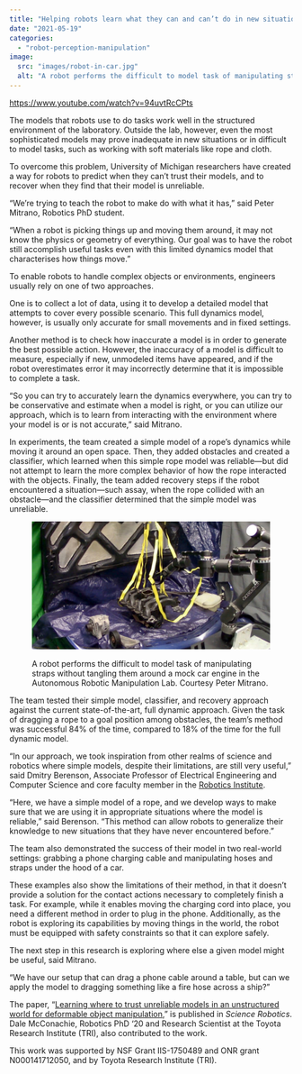 ```yaml
---
title: "Helping robots learn what they can and can’t do in new situations"
date: "2021-05-19"
categories: 
  - "robot-perception-manipulation"
image: 
  src: "images/robot-in-car.jpg"
  alt: "A robot performs the difficult to model task of manipulating straps without tangling them around a mock car engine in the Autonomous Robotic Manipulation Lab."
---
```


https://www.youtube.com/watch?v=94uvtRcCPts

The models that robots use to do tasks work well in the structured environment of the laboratory. Outside the lab, however, even the most sophisticated models may prove inadequate in new situations or in difficult to model tasks, such as working with soft materials like rope and cloth. 

To overcome this problem, University of Michigan researchers have created a way for robots to predict when they can’t trust their models, and to recover when they find that their model is unreliable. 

“We’re trying to teach the robot to make do with what it has,” said Peter Mitrano, Robotics PhD student.

<!--more-->

“When a robot is picking things up and moving them around, it may not know the physics or geometry of everything. Our goal was to have the robot still accomplish useful tasks even with this limited dynamics model that characterises how things move.”

To enable robots to handle complex objects or environments, engineers usually rely on one of two approaches.

One is to collect a lot of data, using it to develop a detailed model that attempts to cover every possible scenario. This full dynamics model, however, is usually only accurate for small movements and in fixed settings.

Another method is to check how inaccurate a model is in order to generate the best possible action. However, the inaccuracy of a model is difficult to measure, especially if new, unmodeled items have appeared, and if the robot overestimates error it may incorrectly determine that it is impossible to complete a task.

“So you can try to accurately learn the dynamics everywhere, you can try to be conservative and estimate when a model is right, or you can utilize our approach, which is to learn from interacting with the environment where your model is or is not accurate,” said Mitrano.

In experiments, the team created a simple model of a rope’s dynamics while moving it around an open space. Then, they added obstacles and created a classifier, which learned when this simple rope model was reliable—but did not attempt to learn the more complex behavior of how the rope interacted with the objects. Finally, the team added recovery steps if the robot encountered a situation—such assay, when the rope collided with an obstacle—and the classifier determined that the simple model was unreliable. 

<figure>

![A robot performs the difficult to model task of manipulating straps without tangling them around a mock car engine in the Autonomous Robotic Manipulation Lab.](images/robot-in-car-1024x549.jpg)

<figcaption>

A robot performs the difficult to model task of manipulating straps without tangling them around a mock car engine in the Autonomous Robotic Manipulation Lab. Courtesy Peter Mitrano.

</figcaption>

</figure>

The team tested their simple model, classifier, and recovery approach against the current state-of-the-art, full dynamic approach. Given the task of dragging a rope to a goal position among obstacles, the team’s method was successful 84% of the time, compared to 18% of the time for the full dynamic model.

“In our approach, we took inspiration from other realms of science and robotics where simple models, despite their limitations, are still very useful,” said Dmitry Berenson, Associate Professor of Electrical Engineering and Computer Science and core faculty member in the [Robotics Institute](https://2024.robotics.umich.edu/).

“Here, we have a simple model of a rope, and we develop ways to make sure that we are using it in appropriate situations where the model is reliable,” said Berenson. “This method can allow robots to generalize their knowledge to new situations that they have never encountered before.”

The team also demonstrated the success of their model in two real-world settings: grabbing a phone charging cable and manipulating hoses and straps under the hood of a car.

These examples also show the limitations of their method, in that it doesn’t provide a solution for the contact actions necessary to completely finish a task. For example, while it enables moving the charging cord into place, you need a different method in order to plug in the phone. Additionally, as the robot is exploring its capabilities by moving things in the world, the robot must be equipped with safety constraints so that it can explore safely.

The next step in this research is exploring where else a given model might be useful, said Mitrano.

“We have our setup that can drag a phone cable around a table, but can we apply the model to dragging something like a fire hose across a ship?” 

The paper, “[Learning where to trust unreliable models in an unstructured world for deformable object manipulation](https://robotics.sciencemag.org/content/6/54/eabd8170),” is published in _Science Robotics_. Dale McConachie, Robotics PhD ‘20 and Research Scientist at the Toyota Research Institute (TRI), also contributed to the work.

This work was supported by NSF Grant IIS-1750489 and ONR grant N000141712050, and by Toyota Research Institute (TRI).
